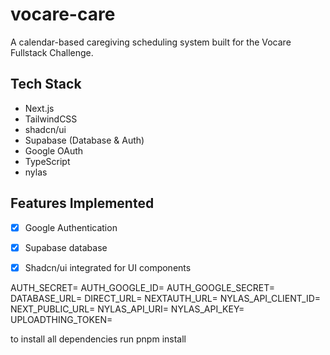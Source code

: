 # vocare-care

A calendar-based caregiving scheduling system built for the Vocare Fullstack Challenge.

## Tech Stack

- Next.js
- TailwindCSS
- shadcn/ui
- Supabase (Database & Auth)
- Google OAuth
- TypeScript
- nylas

## Features Implemented

- [x] Google Authentication
- [x] Supabase database
- [x] Shadcn/ui integrated for UI components


AUTH_SECRET=
AUTH_GOOGLE_ID=
AUTH_GOOGLE_SECRET=
DATABASE_URL=
DIRECT_URL=
NEXTAUTH_URL=
NYLAS_API_CLIENT_ID=
NEXT_PUBLIC_URL=
NYLAS_API_URI=
NYLAS_API_KEY=
UPLOADTHING_TOKEN=

to install all dependencies run
pnpm install




































